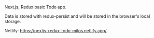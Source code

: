 Next.js, Redux basic Todo app.

Data is stored with redux-persist and will be stored in the browser's local storage.

Netlify: https://nextjs-redux-todo-milos.netlify.app/
